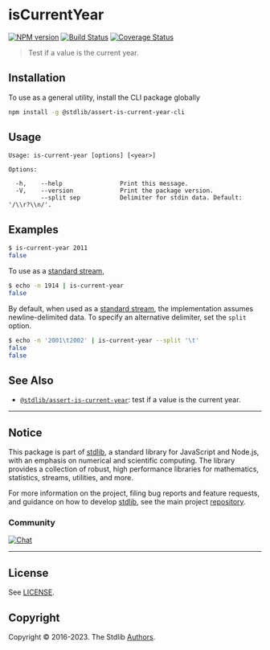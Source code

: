 <!--

@license Apache-2.0

Copyright (c) 2022 The Stdlib Authors.

Licensed under the Apache License, Version 2.0 (the "License");
you may not use this file except in compliance with the License.
You may obtain a copy of the License at

   http://www.apache.org/licenses/LICENSE-2.0

Unless required by applicable law or agreed to in writing, software
distributed under the License is distributed on an "AS IS" BASIS,
WITHOUT WARRANTIES OR CONDITIONS OF ANY KIND, either express or implied.
See the License for the specific language governing permissions and
limitations under the License.

-->

# isCurrentYear

[![NPM version][npm-image]][npm-url] [![Build Status][test-image]][test-url] [![Coverage Status][coverage-image]][coverage-url] <!-- [![dependencies][dependencies-image]][dependencies-url] -->

> Test if a value is the current year.









<section class="cli">



<section class="installation">

## Installation

To use as a general utility, install the CLI package globally

```bash
npm install -g @stdlib/assert-is-current-year-cli
```

</section>

<!-- CLI usage documentation. -->

<section class="usage">

## Usage

```text
Usage: is-current-year [options] [<year>]

Options:

  -h,    --help                Print this message.
  -V,    --version             Print the package version.
         --split sep           Delimiter for stdin data. Default: '/\\r?\\n/'.
```

</section>

<!-- /.usage -->

<!-- CLI usage notes. Make sure to keep an empty line after the `section` element and another before the `/section` close. -->



<section class="examples">

## Examples

```bash
$ is-current-year 2011
false
```

To use as a [standard stream][standard-streams],

```bash
$ echo -n 1914 | is-current-year
false
```

By default, when used as a [standard stream][standard-streams], the implementation assumes newline-delimited data. To specify an alternative delimiter, set the `split` option.

```bash
$ echo -n '2001\t2002' | is-current-year --split '\t'
false
false
```

</section>

<!-- /.examples -->

</section>

<!-- /.cli -->

<!-- Section for related `stdlib` packages. Do not manually edit this section, as it is automatically populated. -->

<section class="related">

## See Also

-   <span class="package-name">[`@stdlib/assert-is-current-year`][@stdlib/assert-is-current-year]</span><span class="delimiter">: </span><span class="description">test if a value is the current year.</span>


</section>

<!-- /.related -->

<!-- Section for all links. Make sure to keep an empty line after the `section` element and another before the `/section` close. -->


<section class="main-repo" >

* * *

## Notice

This package is part of [stdlib][stdlib], a standard library for JavaScript and Node.js, with an emphasis on numerical and scientific computing. The library provides a collection of robust, high performance libraries for mathematics, statistics, streams, utilities, and more.

For more information on the project, filing bug reports and feature requests, and guidance on how to develop [stdlib][stdlib], see the main project [repository][stdlib].

### Community

[![Chat][chat-image]][chat-url]

---

## License

See [LICENSE][stdlib-license].


## Copyright

Copyright &copy; 2016-2023. The Stdlib [Authors][stdlib-authors].

</section>

<!-- /.stdlib -->

<!-- Section for all links. Make sure to keep an empty line after the `section` element and another before the `/section` close. -->

<section class="links">

[npm-image]: http://img.shields.io/npm/v/@stdlib/assert-is-current-year-cli.svg
[npm-url]: https://npmjs.org/package/@stdlib/assert-is-current-year-cli

[test-image]: https://github.com/stdlib-js/assert-is-current-year/actions/workflows/test.yml/badge.svg?branch=main
[test-url]: https://github.com/stdlib-js/assert-is-current-year/actions/workflows/test.yml?query=branch:main

[coverage-image]: https://img.shields.io/codecov/c/github/stdlib-js/assert-is-current-year/main.svg
[coverage-url]: https://codecov.io/github/stdlib-js/assert-is-current-year?branch=main

<!--

[dependencies-image]: https://img.shields.io/david/stdlib-js/assert-is-current-year.svg
[dependencies-url]: https://david-dm.org/stdlib-js/assert-is-current-year/main

-->

[chat-image]: https://img.shields.io/gitter/room/stdlib-js/stdlib.svg
[chat-url]: https://gitter.im/stdlib-js/stdlib/

[stdlib]: https://github.com/stdlib-js/stdlib

[stdlib-authors]: https://github.com/stdlib-js/stdlib/graphs/contributors

[cli-section]: https://github.com/stdlib-js/assert-is-current-year#cli
[cli-url]: https://github.com/stdlib-js/assert-is-current-year/tree/cli
[@stdlib/assert-is-current-year]: https://github.com/stdlib-js/assert-is-current-year/tree/main

[umd]: https://github.com/umdjs/umd
[es-module]: https://developer.mozilla.org/en-US/docs/Web/JavaScript/Guide/Modules

[deno-url]: https://github.com/stdlib-js/assert-is-current-year/tree/deno
[umd-url]: https://github.com/stdlib-js/assert-is-current-year/tree/umd
[esm-url]: https://github.com/stdlib-js/assert-is-current-year/tree/esm
[branches-url]: https://github.com/stdlib-js/assert-is-current-year/blob/main/branches.md

[stdlib-license]: https://raw.githubusercontent.com/stdlib-js/assert-is-current-year/main/LICENSE

[standard-streams]: https://en.wikipedia.org/wiki/Standard_streams

[mdn-regexp]: https://developer.mozilla.org/en-US/docs/Web/JavaScript/Guide/Regular_Expressions

</section>

<!-- /.links -->
